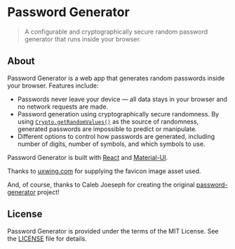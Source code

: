 # Password Generator
> A configurable and cryptographically secure random password generator that
  runs inside your browser.

## About
Password Generator is a web app that generates random passwords inside your
browser. Features include:
* Passwords never leave your device — all data stays in your browser and no
  network requests are made.
* Password generation using cryptographically secure randomness. By using
  [`Crypto.getRandomValues()`](https://developer.mozilla.org/en-US/docs/Web/API/Crypto/getRandomValues)
  as the source of randomness, generated passwords are impossible to predict or
  manipulate.
* Different options to control how passwords are generated, including number of
  digits, number of symbols, and which symbols to use.

Password Generator is built with [React](https://reactjs.org/) and
[Material-UI](https://material-ui.com/).

Thanks to [uxwing.com](https://uxwing.com/padlock-icon/) for supplying the favicon image asset used.

And, of course, thanks to Caleb Joeseph for creating the original [password-generator](https://github.com/calebj0seph/password-generator) project!

## License
Password Generator is provided under the terms of the MIT License. See the
[LICENSE](LICENSE) file for details.
